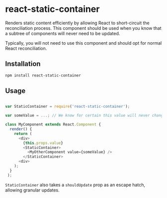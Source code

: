 # react-static-container

Renders static content efficiently by allowing React to short-circuit the
reconciliation process. This component should be used when you know that a
subtree of components will never need to be updated.

Typically, you will not need to use this component and should opt for normal
React reconciliation.


## Installation

```sh
npm install react-static-container
```

## Usage

```js

var StaticContainer = require('react-static-container');

var someValue = ...; // We know for certain this value will never change.

class MyComponent extends React.Component {
  render() {
    return (
      <div>
        {this.props.value}
        <StaticContainer>
          <MyOtherComponent value={someValue} />
        </StaticContainer>
      <div>
    );
  }
 );
```

`StaticContainer` also takes a `shouldUpdate` prop as an escape hatch, allowing granular updates.
